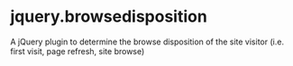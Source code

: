 jquery.browsedisposition
========================

A jQuery plugin to determine the browse disposition of the site visitor (i.e. first visit, page refresh, site browse)
